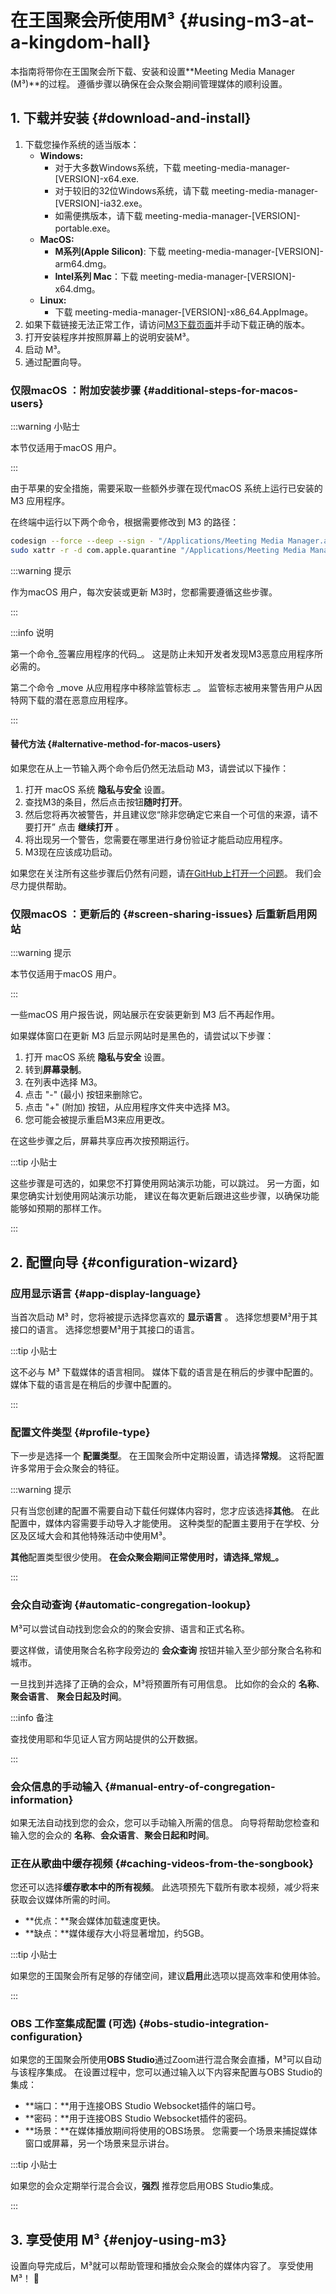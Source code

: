 <!-- markdownlint-disable no-inline-html -->

# 在王国聚会所使用M³ {#using-m3-at-a-kingdom-hall}

本指南将带你在王国聚会所下载、安装和设置\*\*Meeting Media Manager (M³)\*\*的过程。 遵循步骤以确保在会众聚会期间管理媒体的顺利设置。

## 1. 下载并安装 {#download-and-install}

<script setup>
  import { data } from './../../data/version.data.mts'
</script>

1. 下载您操作系统的适当版本：
   - **Windows:**
     - 对于大多数Windows系统，下载 <a :href="data.win64">meeting-media-manager-[VERSION]-x64.exe</a>.
     - 对于较旧的32位Windows系统，请下载 <a :href="data.win32">meeting-media-manager-[VERSION]-ia32.exe</a>。
     - 如需便携版本，请下载 <a :href="data.winPortable">meeting-media-manager-[VERSION]-portable.exe</a>。
   - **MacOS:**
     - **M系列(Apple Silicon)**: 下载 <a :href="data.macArm">meeting-media-manager-[VERSION]-arm64.dmg</a>。
     - **Intel系列 Mac**：下载 <a :href="data.macIntel">meeting-media-manager-[VERSION]-x64.dmg</a>。
   - **Linux:**
     - 下载 <a :href="data.linux">meeting-media-manager-[VERSION]-x86_64.AppImage</a>。
2. 如果下载链接无法正常工作，请访问[M3下载页面](https://github.com/sircharlo/meeting-media-manager/releases/latest)并手动下载正确的版本。
3. 打开安装程序并按照屏幕上的说明安装M³。
4. 启动 M³。
5. 通过配置向导。

### 仅限macOS ：附加安装步骤 {#additional-steps-for-macos-users}

:::warning 小贴士

本节仅适用于macOS 用户。

:::

由于苹果的安全措施，需要采取一些额外步骤在现代macOS 系统上运行已安装的M3 应用程序。

在终端中运行以下两个命令，根据需要修改到 M3 的路径：

```bash
codesign --force --deep --sign - "/Applications/Meeting Media Manager.app"
sudo xattr -r -d com.apple.quarantine "/Applications/Meeting Media Manager.app"
```

:::warning 提示

作为macOS 用户，每次安装或更新 M3时，您都需要遵循这些步骤。

:::

:::info 说明

第一个命令_签署应用程序的代码_。 这是防止未知开发者发现M3恶意应用程序所必需的。

第二个命令 _move 从应用程序中移除监管标志 _。 监管标志被用来警告用户从因特网下载的潜在恶意应用程序。

:::

#### 替代方法 {#alternative-method-for-macos-users}

如果您在从上一节输入两个命令后仍然无法启动 M3，请尝试以下操作：

1. 打开 macOS 系统 **隐私与安全** 设置。
2. 查找M3的条目，然后点击按钮**随时打开**。
3. 然后您将再次被警告，并且建议您“除非您确定它来自一个可信的来源，请不要打开” 点击 **继续打开** 。
4. 将出现另一个警告，您需要在哪里进行身份验证才能启动应用程序。
5. M3现在应该成功启动。

如果您在关注所有这些步骤后仍然有问题，请[在GitHub上打开一个问题](https://github.com/sircharlo/meeting-media-manager/issues/new)。 我们会尽力提供帮助。

### 仅限macOS ：更新后的 {#screen-sharing-issues} 后重新启用网站

:::warning 提示

本节仅适用于macOS 用户。

:::

一些macOS 用户报告说，网站展示在安装更新到 M3 后不再起作用。

如果媒体窗口在更新 M3 后显示网站时是黑色的，请尝试以下步骤：

1. 打开 macOS 系统 **隐私与安全** 设置。
2. 转到**屏幕录制**。
3. 在列表中选择 M3。
4. 点击 "-" (最小) 按钮来删除它。
5. 点击 "+" (附加) 按钮，从应用程序文件夹中选择 M3。
6. 您可能会被提示重启M3来应用更改。

在这些步骤之后，屏幕共享应再次按预期运行。

:::tip 小贴士

这些步骤是可选的，如果您不打算使用网站演示功能，可以跳过。 另一方面，如果您确实计划使用网站演示功能， 建议在每次更新后跟进这些步骤，以确保功能能够如预期的那样工作。

:::

## 2. 配置向导 {#configuration-wizard}

### 应用显示语言 {#app-display-language}

当首次启动 M³ 时，您将被提示选择您喜欢的 **显示语言** 。 选择您想要M³用于其接口的语言。 选择您想要M³用于其接口的语言。

:::tip 小贴士

这不必与 M³ 下载媒体的语言相同。 媒体下载的语言是在稍后的步骤中配置的。 媒体下载的语言是在稍后的步骤中配置的。

:::

### 配置文件类型 {#profile-type}

下一步是选择一个 **配置类型**。 在王国聚会所中定期设置，请选择**常规**。 这将配置许多常用于会众聚会的特征。

:::warning 提示

只有当您创建的配置不需要自动下载任何媒体内容时，您才应该选择**其他**。 在此配置中，媒体内容需要手动导入才能使用。 这种类型的配置主要用于在学校、分区及区域大会和其他特殊活动中使用M³。

**其他**配置类型很少使用。 **在会众聚会期间正常使用时，请选择_常规_。**

:::

### 会众自动查询 {#automatic-congregation-lookup}

M³可以尝试自动找到您会众的的聚会安排、语言和正式名称。

要这样做，请使用聚合名称字段旁边的 **会众查询** 按钮并输入至少部分聚合名称和城市。

一旦找到并选择了正确的会众，M³将预置所有可用信息。 比如你的会众的 **名称**、 **聚会语言**、 **聚会日起及时间**。

:::info 备注

查找使用耶和华见证人官方网站提供的公开数据。

:::

### 会众信息的手动输入 {#manual-entry-of-congregation-information}

如果无法自动找到您的会众，您可以手动输入所需的信息。 向导将帮助您检查和输入您的会众的 **名称**、**会众语言**、**聚会日起和时间**。

### 正在从歌曲中缓存视频 {#caching-videos-from-the-songbook}

您还可以选择**缓存歌本中的所有视频**。 此选项预先下载所有歌本视频，减少将来获取会议媒体所需的时间。

- \*\*优点：\*\*聚会媒体加载速度更快。
- \*\*缺点：\*\*媒体缓存大小将显著增加，约5GB。

:::tip 小贴士

如果您的王国聚会所有足够的存储空间，建议**启用**此选项以提高效率和使用体验。

:::

### OBS 工作室集成配置 (可选) {#obs-studio-integration-configuration}

如果您的王国聚会所使用**OBS Studio**通过Zoom进行混合聚会直播，M³可以自动与该程序集成。 在设置过程中，您可以通过输入以下内容来配置与OBS Studio的集成：

- \*\*端口：\*\*用于连接OBS Studio Websocket插件的端口号。
- \*\*密码：\*\*用于连接OBS Studio Websocket插件的密码。
- \*\*场景：\*\*在媒体播放期间将使用的OBS场景。 您需要一个场景来捕捉媒体窗口或屏幕，另一个场景来显示讲台。

:::tip 小贴士

如果您的会众定期举行混合会议，**强烈** 推荐您启用OBS Studio集成。

:::

## 3. 享受使用 M³ {#enjoy-using-m3}

设置向导完成后，M³就可以帮助管理和播放会众聚会的媒体内容了。 享受使用M³！ :tada:
